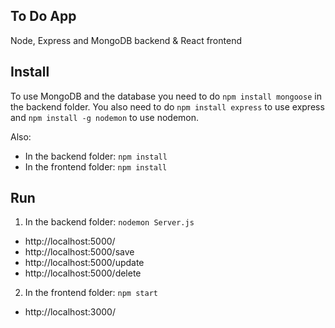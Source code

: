 ## To Do App

Node, Express and MongoDB backend & React frontend

## Install

To use MongoDB and the database you need to do `npm install mongoose` in the backend folder. You also need to do `npm install express` to use express and `npm install -g nodemon` to use nodemon.

Also:

- In the backend folder: `npm install`
- In the frontend folder: `npm install`

## Run

1. In the backend folder: `nodemon Server.js`

- http://localhost:5000/
- http://localhost:5000/save
- http://localhost:5000/update
- http://localhost:5000/delete

2. In the frontend folder: `npm start`

- http://localhost:3000/
